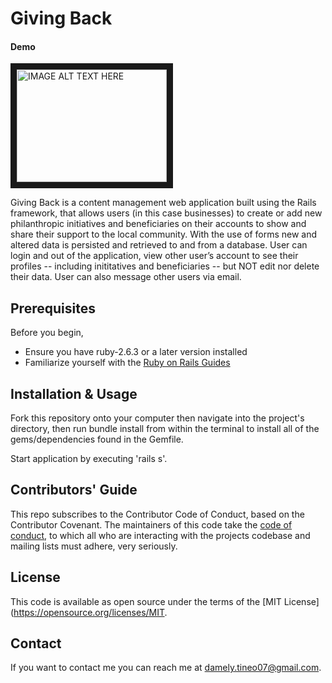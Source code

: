 # Giving Back
#### Demo
<a href="http://www.youtube.com/watch?feature=player_embedded&v=5nCsvMZMjTA
" target="_blank"><img src="http://img.youtube.com/vi/5nCsvMZMjTA/0.jpg" 
alt="IMAGE ALT TEXT HERE" width="240" height="180" border="10" /></a>

Giving Back is a content management web application built using the Rails framework, that allows users (in this case businesses) to create or add new philanthropic initiatives and beneficiaries on their accounts to show and share their support to the local community. With the use of forms new and altered data is persisted and retrieved to and from a database. User can login and out of the application, view other user’s account to see their profiles -- including inititatives and beneficiaries -- but NOT edit nor delete their data. User can also message other users via email. 

## Prerequisites
Before you begin, 
- Ensure you have ruby-2.6.3 or a later version installed
- Familiarize yourself with the [Ruby on Rails Guides](https://guides.rubyonrails.org/)

## Installation & Usage
Fork this repository onto your computer then navigate into the project's directory, then run bundle install from within the terminal to install all of the gems/dependencies found in the Gemfile.

Start application by executing 'rails s'. 

## Contributors' Guide
This repo subscribes to the Contributor Code of Conduct, based on the Contributor Covenant. The maintainers of this code take the [code of conduct](https://www.contributor-covenant.org/version/2/0/code_of_conduct/code_of_conduct.md), to which all who are interacting with the projects codebase and mailing lists must adhere, very seriously.

## License 
This code is available as open source under the terms of the [MIT License] (https://opensource.org/licenses/MIT. 


## Contact
If you want to contact me you can reach me at damely.tineo07@gmail.com.






